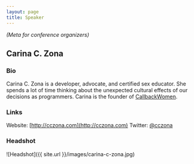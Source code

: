 ```yaml
---
layout: page
title: Speaker
---
```

<p><em>(Meta for conference organizers)</em></p>

## Carina C. Zona

### Bio

Carina C. Zona is a developer, advocate, and certified sex educator. She spends a lot of time thinking about the unexpected cultural effects of our decisions as programmers. Carina is the founder of [CallbackWomen](http://callbackwomen).

### Links

Website: [http://cczona.com](http://cczona.com)
Twitter: [@cczona](http://twitter.com/cczona)

### Headshot

![Headshot]({{ site.url }}/images/carina-c-zona.jpg)